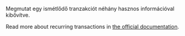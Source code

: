 Megmutat egy ismétlődő tranzakciót néhány hasznos információval kibővítve.

Read more about recurring transactions in [the official documentation](https://docs.firefly-iii.org/advanced-concepts/recurring).